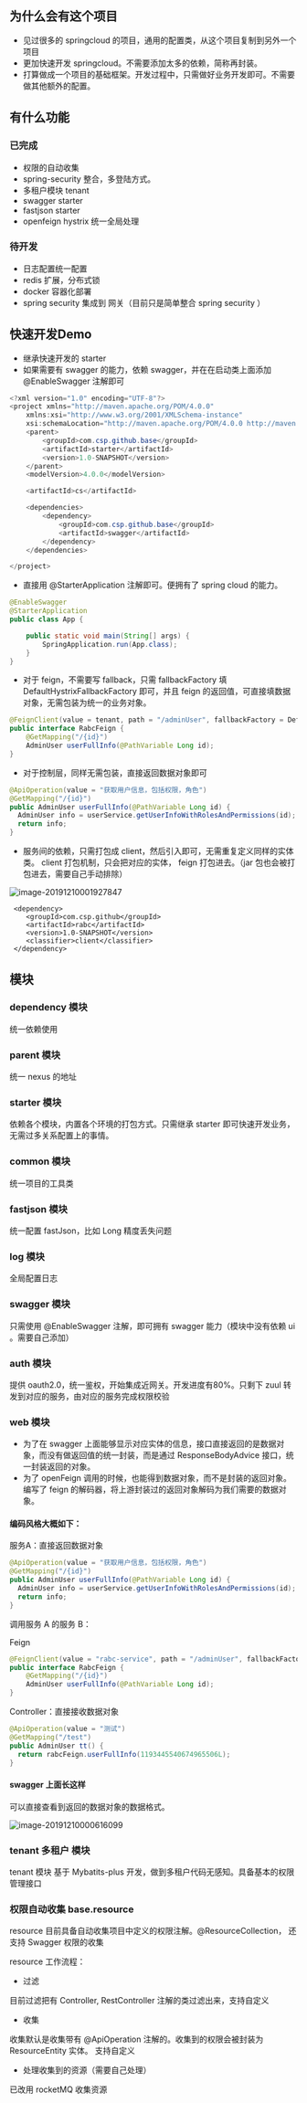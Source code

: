 ## 为什么会有这个项目

+ 见过很多的 springcloud 的项目，通用的配置类，从这个项目复制到另外一个项目
+ 更加快速开发 springcloud。不需要添加太多的依赖，简称再封装。
+ 打算做成一个项目的基础框架。开发过程中，只需做好业务开发即可。不需要做其他额外的配置。

## 有什么功能
### 已完成
+ 权限的自动收集
+ spring-security 整合，多登陆方式。
+ 多租户模块 tenant
+ swagger starter
+ fastjson starter
+ openfeign hystrix 统一全局处理
### 待开发
+ 日志配置统一配置
+ redis 扩展，分布式锁
+ docker 容器化部署
+ spring security 集成到 网关（目前只是简单整合 spring security ）

## 快速开发Demo

+ 继承快速开发的 starter 
+ 如果需要有 swagger 的能力，依赖 swagger，并在在启动类上面添加 @EnableSwagger 注解即可

```java
<?xml version="1.0" encoding="UTF-8"?>
<project xmlns="http://maven.apache.org/POM/4.0.0"
    xmlns:xsi="http://www.w3.org/2001/XMLSchema-instance"
    xsi:schemaLocation="http://maven.apache.org/POM/4.0.0 http://maven.apache.org/xsd/maven-4.0.0.xsd">
    <parent>
        <groupId>com.csp.github.base</groupId>
        <artifactId>starter</artifactId>
        <version>1.0-SNAPSHOT</version>
    </parent>
    <modelVersion>4.0.0</modelVersion>

    <artifactId>cs</artifactId>

    <dependencies>
        <dependency>
            <groupId>com.csp.github.base</groupId>
            <artifactId>swagger</artifactId>
        </dependency>
    </dependencies>

</project>
```

+ 直接用 @StarterApplication 注解即可。便拥有了 spring cloud 的能力。

```java
@EnableSwagger
@StarterApplication
public class App {

    public static void main(String[] args) {
        SpringApplication.run(App.class);
    }
}
```

+ 对于 feign，不需要写 fallback，只需 fallbackFactory 填 DefaultHystrixFallbackFactory 即可，并且 feign 的返回值，可直接填数据对象，无需包装为统一的业务对象。

```java
@FeignClient(value = tenant, path = "/adminUser", fallbackFactory = DefaultHystrixFallbackFactory.class)
public interface RabcFeign {
    @GetMapping("/{id}")
    AdminUser userFullInfo(@PathVariable Long id);
}
```

+ 对于控制层，同样无需包装，直接返回数据对象即可

```java
@ApiOperation(value = "获取用户信息，包括权限，角色")
@GetMapping("/{id}")
public AdminUser userFullInfo(@PathVariable Long id) {
  AdminUser info = userService.getUserInfoWithRolesAndPermissions(id);
  return info;
}
```

+ 服务间的依赖，只需打包成 client，然后引入即可，无需重复定义同样的实体类。 client 打包机制，只会把对应的实体， feign 打包进去。（jar 包也会被打包进去，需要自己手动排除）

![image-20191210001927847](https://github.com/a893359278/springcloud-faster/blob/master/images/image-20191210001927847.png)

```maven
 <dependency>
    <groupId>com.csp.github</groupId>
    <artifactId>rabc</artifactId>
    <version>1.0-SNAPSHOT</version>
    <classifier>client</classifier>
 </dependency>
```



## 模块

### dependency 模块

统一依赖使用

### parent 模块

统一 nexus 的地址

### starter 模块

依赖各个模块，内置各个环境的打包方式。只需继承 starter 即可快速开发业务，无需过多关系配置上的事情。

###  common 模块

统一项目的工具类

### fastjson 模块

统一配置 fastJson，比如 Long 精度丢失问题

### log 模块

全局配置日志

### swagger 模块

只需使用 @EnableSwagger 注解，即可拥有 swagger 能力（模块中没有依赖 ui 。需要自己添加）

### auth 模块

提供 oauth2.0，统一鉴权，开始集成近网关。开发进度有80%。只剩下 zuul 转发到对应的服务，由对应的服务完成权限校验

### web 模块

+ 为了在 swagger 上面能够显示对应实体的信息，接口直接返回的是数据对象，而没有做返回值的统一封装，而是通过 ResponseBodyAdvice 接口，统一封装返回的对象。
+ 为了 openFeign 调用的时候，也能得到数据对象，而不是封装的返回对象。编写了 feign 的解码器，将上游封装过的返回对象解码为我们需要的数据对象。

#### 编码风格大概如下：

服务A：直接返回数据对象

```java
@ApiOperation(value = "获取用户信息，包括权限，角色")
@GetMapping("/{id}")
public AdminUser userFullInfo(@PathVariable Long id) {
  AdminUser info = userService.getUserInfoWithRolesAndPermissions(id);
  return info;
}
```



调用服务 A 的服务 B：

Feign

```java
@FeignClient(value = "rabc-service", path = "/adminUser", fallbackFactory = DefaultHystrixFallbackFactory.class)
public interface RabcFeign {
    @GetMapping("/{id}")
    AdminUser userFullInfo(@PathVariable Long id);
}
```

Controller：直接接收数据对象

```java
@ApiOperation(value = "测试")
@GetMapping("/test")
public AdminUser tt() {
  return rabcFeign.userFullInfo(1193445540674965506L);
}
```

#### swagger 上面长这样

可以直接查看到返回的数据对象的数据格式。

![image-20191210000616099](https://github.com/a893359278/springcloud-faster/blob/master/images/image-20191210000616099.png)



### tenant 多租户 模块

tenant 模块 基于 Mybatits-plus 开发，做到多租户代码无感知。具备基本的权限管理接口

### 权限自动收集  base.resource
resource 目前具备自动收集项目中定义的权限注解。@ResourceCollection， 还支持 Swagger 权限的收集

resource 工作流程：
+ 过滤

目前过滤把有 Controller, RestController 注解的类过滤出来，支持自定义
+ 收集

收集默认是收集带有 @ApiOperation 注解的。收集到的权限会被封装为 ResourceEntity 实体。 支持自定义
+ 处理收集到的资源（需要自己处理）

已改用 rocketMQ 收集资源




